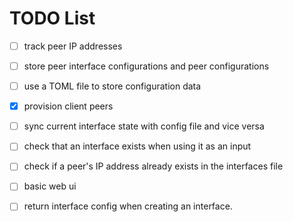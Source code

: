 # TODO List

- [ ] track peer IP addresses
- [ ] store peer interface configurations and peer configurations
- [ ] use a TOML file to store configuration data
- [X] provision client peers
- [ ] sync current interface state with config file and vice versa
- [ ] check that an interface exists when using it as an input
- [ ] check if a peer's IP address already exists in the interfaces file
- [ ] basic web ui
- [ ] return interface config when creating an interface.


